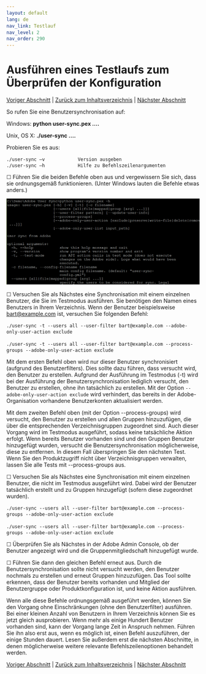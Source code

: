 ```yaml
---
layout: default
lang: de
nav_link: Testlauf
nav_level: 2
nav_order: 290
---
```


# Ausführen eines Testlaufs zum Überprüfen der Konfiguration

[Voriger Abschnitt](setup_config_files.md) \| [Zurück zum Inhaltsverzeichnis](index.md) \| [Nächster Abschnitt](monitoring.md)

So rufen Sie eine Benutzersynchronisation auf:

Windows:      **python user-sync.pex ….**

Unix, OS X:     **./user-sync ….**


Probieren Sie es aus:

	./user-sync –v            Version ausgeben
	./user-sync –h            Hilfe zu Befehlszeilenargumenten

&#9744; Führen Sie die beiden Befehle oben aus und vergewissern Sie sich, dass sie ordnungsgemäß funktionieren. (Unter Windows lauten die Befehle etwas anders.)


![img](images/test_run_screen.png)

&#9744; Versuchen Sie als Nächstes eine Synchronisation mit einem einzelnen Benutzer, die Sie im Testmodus ausführen. Sie benötigen den Namen eines Benutzers in Ihrem Verzeichnis. Wenn der Benutzer beispielsweise bart@example.com ist, versuchen Sie folgenden Befehl:


	./user-sync -t --users all --user-filter bart@example.com --adobe-only-user-action exclude

	./user-sync -t --users all --user-filter bart@example.com --process-groups --adobe-only-user-action exclude

Mit dem ersten Befehl oben wird nur dieser Benutzer synchronisiert (aufgrund des Benutzerfilters). Dies sollte dazu führen, dass versucht wird, den Benutzer zu erstellen. Aufgrund der Ausführung im Testmodus (-t) wird bei der Ausführung der Benutzersynchronisation lediglich versucht, den Benutzer zu erstellen, ohne ihn tatsächlich zu erstellen. Mit der Option `--adobe-only-user-action exclude` wird verhindert, das bereits in der Adobe-Organisation vorhandene Benutzerkonten aktualisiert werden.

Mit dem zweiten Befehl oben (mit der Option --process-groups) wird versucht, den Benutzer zu erstellen und allen Gruppen hinzuzufügen, die über die entsprechenden Verzeichnisgruppen zugeordnet sind. Auch dieser Vorgang wird im Testmodus ausgeführt, sodass keine tatsächliche Aktion erfolgt. Wenn bereits Benutzer vorhanden sind und den Gruppen Benutzer hinzugefügt wurden, versucht die Benutzersynchronisation möglicherweise, diese zu entfernen. In diesem Fall überspringen Sie den nächsten Test. Wenn Sie den Produktzugriff nicht über Verzeichnisgruppen verwalten, lassen Sie alle Tests mit --process-groups aus.

&#9744; Versuchen Sie als Nächstes eine Synchronisation mit einem einzelnen Benutzer, die nicht im Testmodus ausgeführt wird. Dabei wird der Benutzer tatsächlich erstellt und zu Gruppen hinzugefügt (sofern diese zugeordnet wurden). 

	./user-sync --users all --user-filter bart@example.com --process-groups --adobe-only-user-action exclude

	./user-sync --users all --user-filter bart@example.com --process-groups --adobe-only-user-action exclude

&#9744; Überprüfen Sie als Nächstes in der Adobe Admin Console, ob der Benutzer angezeigt wird und die Gruppenmitgliedschaft hinzugefügt wurde.

&#9744; Führen Sie dann den gleichen Befehl erneut aus. Durch die Benutzersynchronisation sollte nicht versucht werden, den Benutzer nochmals zu erstellen und erneut Gruppen hinzuzufügen. Das Tool sollte erkennen, dass der Benutzer bereits vorhanden und Mitglied der Benutzergruppe oder Produktkonfiguration ist, und keine Aktion ausführen.

Wenn alle diese Befehle ordnungsgemäß ausgeführt werden, können Sie den Vorgang ohne Einschränkungen (ohne den Benutzerfilter) ausführen. Bei einer kleinen Anzahl von Benutzern in Ihrem Verzeichnis können Sie es jetzt gleich ausprobieren. Wenn mehr als einige Hundert Benutzer vorhanden sind, kann der Vorgang lange Zeit in Anspruch nehmen. Führen Sie ihn also erst aus, wenn es möglich ist, einen Befehl auszuführen, der einige Stunden dauert. Lesen Sie außerdem erst die nächsten Abschnitte, in denen möglicherweise weitere relevante Befehlszeilenoptionen behandelt werden.




[Voriger Abschnitt](setup_config_files.md) \| [Zurück zum Inhaltsverzeichnis](index.md) \| [Nächster Abschnitt](monitoring.md)

